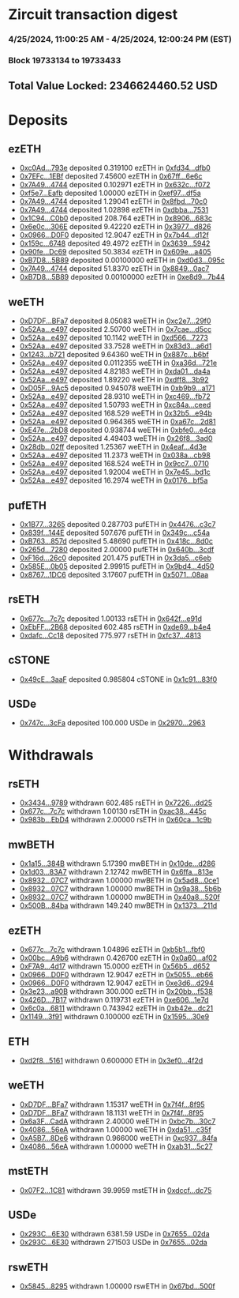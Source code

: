 # Zircuit transaction digest
### 4/25/2024, 11:00:25 AM - 4/25/2024, 12:00:24 PM (EST)
### Block 19733134 to 19733433

## Total Value Locked: 2346624460.52 USD

# Deposits
## ezETH
- [0xc0Ad...793e](https://etherscan.io/address/0xc0Ad40A241B5552724c265e3581b4Df15E36793e) deposited 0.319100 ezETH in [0xfd34...dfb0](https://etherscan.io/tx/0xc0Ad40A241B5552724c265e3581b4Df15E36793e)
- [0x7EFc...1EBf](https://etherscan.io/address/0x7EFca465a0D947AbbAe58317117E7562a8551EBf) deposited 7.45600 ezETH in [0x67ff...6e6c](https://etherscan.io/tx/0x7EFca465a0D947AbbAe58317117E7562a8551EBf)
- [0x7A49...4744](https://etherscan.io/address/0x7A493Be5c2ce014cD049Bf178a1ac0Db1B434744) deposited 0.102971 ezETH in [0x632c...f072](https://etherscan.io/tx/0x7A493Be5c2ce014cD049Bf178a1ac0Db1B434744)
- [0xf5e7...Eafb](https://etherscan.io/address/0xf5e7cecc83E1B96FF52181Fe3D3Ca6860CfaEafb) deposited 1.00000 ezETH in [0xef97...df5a](https://etherscan.io/tx/0xf5e7cecc83E1B96FF52181Fe3D3Ca6860CfaEafb)
- [0x7A49...4744](https://etherscan.io/address/0x7A493Be5c2ce014cD049Bf178a1ac0Db1B434744) deposited 1.29041 ezETH in [0x8fbd...70c0](https://etherscan.io/tx/0x7A493Be5c2ce014cD049Bf178a1ac0Db1B434744)
- [0x7A49...4744](https://etherscan.io/address/0x7A493Be5c2ce014cD049Bf178a1ac0Db1B434744) deposited 1.02898 ezETH in [0xdbba...7531](https://etherscan.io/tx/0x7A493Be5c2ce014cD049Bf178a1ac0Db1B434744)
- [0x1C94...C0b0](https://etherscan.io/address/0x1C9492a0725faB1d300f309568afC130693AC0b0) deposited 208.764 ezETH in [0x8906...683c](https://etherscan.io/tx/0x1C9492a0725faB1d300f309568afC130693AC0b0)
- [0x6e0c...306E](https://etherscan.io/address/0x6e0c16A471D57E4Ae1b1283786712caf86d2306E) deposited 9.42220 ezETH in [0x3977...d826](https://etherscan.io/tx/0x6e0c16A471D57E4Ae1b1283786712caf86d2306E)
- [0x0966...D0F0](https://etherscan.io/address/0x096641DDf9878857F215bDe2Ba1B92FFA4d7D0F0) deposited 12.9047 ezETH in [0x7b44...d12f](https://etherscan.io/tx/0x096641DDf9878857F215bDe2Ba1B92FFA4d7D0F0)
- [0x159c...6748](https://etherscan.io/address/0x159cA3A5268B0C68aaF4376C306DeE10e9426748) deposited 49.4972 ezETH in [0x3639...5942](https://etherscan.io/tx/0x159cA3A5268B0C68aaF4376C306DeE10e9426748)
- [0x90fe...Dc69](https://etherscan.io/address/0x90fe3e64530B81D5613698cBAA5d99E8AebaDc69) deposited 50.3834 ezETH in [0x609e...a405](https://etherscan.io/tx/0x90fe3e64530B81D5613698cBAA5d99E8AebaDc69)
- [0xB7D8...5B89](https://etherscan.io/address/0xB7D8bF5382a2fB0f25c4561A2823A601aF8F5B89) deposited 0.00100000 ezETH in [0xd0d3...095c](https://etherscan.io/tx/0xB7D8bF5382a2fB0f25c4561A2823A601aF8F5B89)
- [0x7A49...4744](https://etherscan.io/address/0x7A493Be5c2ce014cD049Bf178a1ac0Db1B434744) deposited 51.8370 ezETH in [0x8849...0ac7](https://etherscan.io/tx/0x7A493Be5c2ce014cD049Bf178a1ac0Db1B434744)
- [0xB7D8...5B89](https://etherscan.io/address/0xB7D8bF5382a2fB0f25c4561A2823A601aF8F5B89) deposited 0.00100000 ezETH in [0xe8d9...7b44](https://etherscan.io/tx/0xB7D8bF5382a2fB0f25c4561A2823A601aF8F5B89)
## weETH
- [0xD7DF...BFa7](https://etherscan.io/address/0xD7DF7E085214743530afF339aFC420c7c720BFa7) deposited 8.05083 weETH in [0xc2e7...29f0](https://etherscan.io/tx/0xD7DF7E085214743530afF339aFC420c7c720BFa7)
- [0x52Aa...e497](https://etherscan.io/address/0x52Aa899454998Be5b000Ad077a46Bbe360F4e497) deposited 2.50700 weETH in [0x7cae...d5cc](https://etherscan.io/tx/0x52Aa899454998Be5b000Ad077a46Bbe360F4e497)
- [0x52Aa...e497](https://etherscan.io/address/0x52Aa899454998Be5b000Ad077a46Bbe360F4e497) deposited 10.1142 weETH in [0xd566...7273](https://etherscan.io/tx/0x52Aa899454998Be5b000Ad077a46Bbe360F4e497)
- [0x52Aa...e497](https://etherscan.io/address/0x52Aa899454998Be5b000Ad077a46Bbe360F4e497) deposited 33.7528 weETH in [0x83d3...a6d1](https://etherscan.io/tx/0x52Aa899454998Be5b000Ad077a46Bbe360F4e497)
- [0x1243...b721](https://etherscan.io/address/0x12430B0cde372AefF0362B4d8e66A97EF03bb721) deposited 9.64360 weETH in [0x887c...b6bf](https://etherscan.io/tx/0x12430B0cde372AefF0362B4d8e66A97EF03bb721)
- [0x52Aa...e497](https://etherscan.io/address/0x52Aa899454998Be5b000Ad077a46Bbe360F4e497) deposited 0.0112355 weETH in [0xa36d...721e](https://etherscan.io/tx/0x52Aa899454998Be5b000Ad077a46Bbe360F4e497)
- [0x52Aa...e497](https://etherscan.io/address/0x52Aa899454998Be5b000Ad077a46Bbe360F4e497) deposited 4.82183 weETH in [0xda01...da4a](https://etherscan.io/tx/0x52Aa899454998Be5b000Ad077a46Bbe360F4e497)
- [0x52Aa...e497](https://etherscan.io/address/0x52Aa899454998Be5b000Ad077a46Bbe360F4e497) deposited 1.89220 weETH in [0xdff8...3b92](https://etherscan.io/tx/0x52Aa899454998Be5b000Ad077a46Bbe360F4e497)
- [0xD05F...9Ac5](https://etherscan.io/address/0xD05F9AE8A936540275cE1a495cE0a7972e099Ac5) deposited 0.945078 weETH in [0xb9b9...a171](https://etherscan.io/tx/0xD05F9AE8A936540275cE1a495cE0a7972e099Ac5)
- [0x52Aa...e497](https://etherscan.io/address/0x52Aa899454998Be5b000Ad077a46Bbe360F4e497) deposited 28.9310 weETH in [0xc469...fb72](https://etherscan.io/tx/0x52Aa899454998Be5b000Ad077a46Bbe360F4e497)
- [0x52Aa...e497](https://etherscan.io/address/0x52Aa899454998Be5b000Ad077a46Bbe360F4e497) deposited 1.50793 weETH in [0xc84a...ceed](https://etherscan.io/tx/0x52Aa899454998Be5b000Ad077a46Bbe360F4e497)
- [0x52Aa...e497](https://etherscan.io/address/0x52Aa899454998Be5b000Ad077a46Bbe360F4e497) deposited 168.529 weETH in [0x32b5...e94b](https://etherscan.io/tx/0x52Aa899454998Be5b000Ad077a46Bbe360F4e497)
- [0x52Aa...e497](https://etherscan.io/address/0x52Aa899454998Be5b000Ad077a46Bbe360F4e497) deposited 0.964365 weETH in [0xa67c...2d81](https://etherscan.io/tx/0x52Aa899454998Be5b000Ad077a46Bbe360F4e497)
- [0xE47e...2bD8](https://etherscan.io/address/0xE47ee9B9F5AD6D40c20a416e9e9A23046Fa22bD8) deposited 0.938744 weETH in [0xbfe0...e4ca](https://etherscan.io/tx/0xE47ee9B9F5AD6D40c20a416e9e9A23046Fa22bD8)
- [0x52Aa...e497](https://etherscan.io/address/0x52Aa899454998Be5b000Ad077a46Bbe360F4e497) deposited 4.49403 weETH in [0x26f8...3ad0](https://etherscan.io/tx/0x52Aa899454998Be5b000Ad077a46Bbe360F4e497)
- [0x28db...02ff](https://etherscan.io/address/0x28db0F9A5d47e2c3429C1E11fD049f9da70702ff) deposited 1.25367 weETH in [0x4eaf...4d3e](https://etherscan.io/tx/0x28db0F9A5d47e2c3429C1E11fD049f9da70702ff)
- [0x52Aa...e497](https://etherscan.io/address/0x52Aa899454998Be5b000Ad077a46Bbe360F4e497) deposited 11.2373 weETH in [0x038a...cb98](https://etherscan.io/tx/0x52Aa899454998Be5b000Ad077a46Bbe360F4e497)
- [0x52Aa...e497](https://etherscan.io/address/0x52Aa899454998Be5b000Ad077a46Bbe360F4e497) deposited 168.524 weETH in [0x9cc7...0710](https://etherscan.io/tx/0x52Aa899454998Be5b000Ad077a46Bbe360F4e497)
- [0x52Aa...e497](https://etherscan.io/address/0x52Aa899454998Be5b000Ad077a46Bbe360F4e497) deposited 1.92004 weETH in [0x7e45...bd1c](https://etherscan.io/tx/0x52Aa899454998Be5b000Ad077a46Bbe360F4e497)
- [0x52Aa...e497](https://etherscan.io/address/0x52Aa899454998Be5b000Ad077a46Bbe360F4e497) deposited 16.2974 weETH in [0x0176...bf5a](https://etherscan.io/tx/0x52Aa899454998Be5b000Ad077a46Bbe360F4e497)
## pufETH
- [0x1B77...3265](https://etherscan.io/address/0x1B77DdB8e95A7DD37950B81d23B78067761A3265) deposited 0.287703 pufETH in [0x4476...c3c7](https://etherscan.io/tx/0x1B77DdB8e95A7DD37950B81d23B78067761A3265)
- [0x839f...144E](https://etherscan.io/address/0x839f654749F493f5407bde26556E5052376f144E) deposited 507.676 pufETH in [0x349c...c54a](https://etherscan.io/tx/0x839f654749F493f5407bde26556E5052376f144E)
- [0xB763...857d](https://etherscan.io/address/0xB76310EB689fA242d12F00BD50c53f81a8B0857d) deposited 5.48690 pufETH in [0x418c...8d0c](https://etherscan.io/tx/0xB76310EB689fA242d12F00BD50c53f81a8B0857d)
- [0x265d...7280](https://etherscan.io/address/0x265d8AF59CB9d1404842FabF88211b179C527280) deposited 2.00000 pufETH in [0x640b...3cdf](https://etherscan.io/tx/0x265d8AF59CB9d1404842FabF88211b179C527280)
- [0xF16d...26c0](https://etherscan.io/address/0xF16dD6D254ce59aB2E518fA4042C3b114ce626c0) deposited 201.475 pufETH in [0x3da5...c6eb](https://etherscan.io/tx/0xF16dD6D254ce59aB2E518fA4042C3b114ce626c0)
- [0x585E...0b05](https://etherscan.io/address/0x585Eeab1969a90d25177E5704a22F254F4190b05) deposited 2.99915 pufETH in [0x9bd4...4d50](https://etherscan.io/tx/0x585Eeab1969a90d25177E5704a22F254F4190b05)
- [0x8767...1DC6](https://etherscan.io/address/0x87673F8587De5f1ec8fDBCaBC9C2b742bcd61DC6) deposited 3.17607 pufETH in [0x5071...08aa](https://etherscan.io/tx/0x87673F8587De5f1ec8fDBCaBC9C2b742bcd61DC6)
## rsETH
- [0x677c...7c7c](https://etherscan.io/address/0x677c46F061fCc3C3CEb9ECA197da9C6226D47c7c) deposited 1.00133 rsETH in [0x642f...e91d](https://etherscan.io/tx/0x677c46F061fCc3C3CEb9ECA197da9C6226D47c7c)
- [0xEbFF...2B68](https://etherscan.io/address/0xEbFF9b75461FD07b1d0B614DDEf1b5AF6e512B68) deposited 602.485 rsETH in [0xde69...b4e4](https://etherscan.io/tx/0xEbFF9b75461FD07b1d0B614DDEf1b5AF6e512B68)
- [0xdafc...Cc18](https://etherscan.io/address/0xdafcA7a5E3B67b8f36C1FdD7691eD85bbB54Cc18) deposited 775.977 rsETH in [0xfc37...4813](https://etherscan.io/tx/0xdafcA7a5E3B67b8f36C1FdD7691eD85bbB54Cc18)
## cSTONE
- [0x49cE...3aaF](https://etherscan.io/address/0x49cEAeEc7268289d70FcAfC851d1157D37623aaF) deposited 0.985804 cSTONE in [0x1c91...83f0](https://etherscan.io/tx/0x49cEAeEc7268289d70FcAfC851d1157D37623aaF)
## USDe
- [0x747c...3cFa](https://etherscan.io/address/0x747c7b91b3b7DBef6943Aa8Fdb9F3495fB793cFa) deposited 100.000 USDe in [0x2970...2963](https://etherscan.io/tx/0x747c7b91b3b7DBef6943Aa8Fdb9F3495fB793cFa)
# Withdrawals
## rsETH
- [0x3434...9789](https://etherscan.io/address/0x34349c5569e7B846c3558961552D2202760A9789) withdrawn 602.485 rsETH in [0x7226...dd25](https://etherscan.io/tx/0x34349c5569e7B846c3558961552D2202760A9789)
- [0x677c...7c7c](https://etherscan.io/address/0x677c46F061fCc3C3CEb9ECA197da9C6226D47c7c) withdrawn 1.00130 rsETH in [0xac38...445c](https://etherscan.io/tx/0x677c46F061fCc3C3CEb9ECA197da9C6226D47c7c)
- [0x983b...EbD4](https://etherscan.io/address/0x983b36872ae1bbC40dD0A99c3ed98429FEa0EbD4) withdrawn 2.00000 rsETH in [0x60ca...1c9b](https://etherscan.io/tx/0x983b36872ae1bbC40dD0A99c3ed98429FEa0EbD4)
## mwBETH
- [0x1a15...384B](https://etherscan.io/address/0x1a159E12799AC469372532795DD4C03FCB4B384B) withdrawn 5.17390 mwBETH in [0x10de...d286](https://etherscan.io/tx/0x1a159E12799AC469372532795DD4C03FCB4B384B)
- [0x1d03...83A7](https://etherscan.io/address/0x1d0346d2d6f772004013697a873B8873Ff4E83A7) withdrawn 2.12742 mwBETH in [0x6ffa...813e](https://etherscan.io/tx/0x1d0346d2d6f772004013697a873B8873Ff4E83A7)
- [0x8932...07C7](https://etherscan.io/address/0x8932bAD0b51c73329F0deF4EeF6E6BDef6d707C7) withdrawn 1.00000 mwBETH in [0x5ad8...0ce1](https://etherscan.io/tx/0x8932bAD0b51c73329F0deF4EeF6E6BDef6d707C7)
- [0x8932...07C7](https://etherscan.io/address/0x8932bAD0b51c73329F0deF4EeF6E6BDef6d707C7) withdrawn 1.00000 mwBETH in [0x9a38...5b6b](https://etherscan.io/tx/0x8932bAD0b51c73329F0deF4EeF6E6BDef6d707C7)
- [0x8932...07C7](https://etherscan.io/address/0x8932bAD0b51c73329F0deF4EeF6E6BDef6d707C7) withdrawn 1.00000 mwBETH in [0x40a8...520f](https://etherscan.io/tx/0x8932bAD0b51c73329F0deF4EeF6E6BDef6d707C7)
- [0x500B...84ba](https://etherscan.io/address/0x500Bea59133e20dC63B7E88913B30348494b84ba) withdrawn 149.240 mwBETH in [0x1373...211d](https://etherscan.io/tx/0x500Bea59133e20dC63B7E88913B30348494b84ba)
## ezETH
- [0x677c...7c7c](https://etherscan.io/address/0x677c46F061fCc3C3CEb9ECA197da9C6226D47c7c) withdrawn 1.04896 ezETH in [0xb5b1...fbf0](https://etherscan.io/tx/0x677c46F061fCc3C3CEb9ECA197da9C6226D47c7c)
- [0x00bc...A9b6](https://etherscan.io/address/0x00bc2E02553B62d242F93002508c811709d6A9b6) withdrawn 0.426700 ezETH in [0x0a60...af02](https://etherscan.io/tx/0x00bc2E02553B62d242F93002508c811709d6A9b6)
- [0xF7A9...4d17](https://etherscan.io/address/0xF7A955Ba0425C39E6CC58629513CDaD8470e4d17) withdrawn 15.0000 ezETH in [0x56b5...d652](https://etherscan.io/tx/0xF7A955Ba0425C39E6CC58629513CDaD8470e4d17)
- [0x0966...D0F0](https://etherscan.io/address/0x096641DDf9878857F215bDe2Ba1B92FFA4d7D0F0) withdrawn 12.9047 ezETH in [0x5055...eb66](https://etherscan.io/tx/0x096641DDf9878857F215bDe2Ba1B92FFA4d7D0F0)
- [0x0966...D0F0](https://etherscan.io/address/0x096641DDf9878857F215bDe2Ba1B92FFA4d7D0F0) withdrawn 12.9047 ezETH in [0xe3d6...d294](https://etherscan.io/tx/0x096641DDf9878857F215bDe2Ba1B92FFA4d7D0F0)
- [0x3e23...a90B](https://etherscan.io/address/0x3e23FB0715E9be36Eb8D02cE7E50dDE80494a90B) withdrawn 300.000 ezETH in [0x20bb...f538](https://etherscan.io/tx/0x3e23FB0715E9be36Eb8D02cE7E50dDE80494a90B)
- [0x426D...7B17](https://etherscan.io/address/0x426DF22855274aF36A5e266D41e0b87590e37B17) withdrawn 0.119731 ezETH in [0xe606...1e7d](https://etherscan.io/tx/0x426DF22855274aF36A5e266D41e0b87590e37B17)
- [0x6c0a...6811](https://etherscan.io/address/0x6c0aF42F80aa8Df8225210fD6165F5a90E3e6811) withdrawn 0.743942 ezETH in [0xb42e...dc21](https://etherscan.io/tx/0x6c0aF42F80aa8Df8225210fD6165F5a90E3e6811)
- [0x1149...3f91](https://etherscan.io/address/0x11498116f60DBd28bb153750Cd9cAcF6b12C3f91) withdrawn 0.100000 ezETH in [0x1595...30e9](https://etherscan.io/tx/0x11498116f60DBd28bb153750Cd9cAcF6b12C3f91)
## ETH
- [0xd2f8...5161](https://etherscan.io/address/0xd2f857Eb22C034a91Ab9390d09901279c38A5161) withdrawn 0.600000 ETH in [0x3ef0...4f2d](https://etherscan.io/tx/0xd2f857Eb22C034a91Ab9390d09901279c38A5161)
## weETH
- [0xD7DF...BFa7](https://etherscan.io/address/0xD7DF7E085214743530afF339aFC420c7c720BFa7) withdrawn 1.15317 weETH in [0x7f4f...8f95](https://etherscan.io/tx/0xD7DF7E085214743530afF339aFC420c7c720BFa7)
- [0xD7DF...BFa7](https://etherscan.io/address/0xD7DF7E085214743530afF339aFC420c7c720BFa7) withdrawn 18.1131 weETH in [0x7f4f...8f95](https://etherscan.io/tx/0xD7DF7E085214743530afF339aFC420c7c720BFa7)
- [0x6a3F...CadA](https://etherscan.io/address/0x6a3F6D4de1F891E776ac0a1e57D46bBba3b0CadA) withdrawn 2.40000 weETH in [0xbc7b...30c7](https://etherscan.io/tx/0x6a3F6D4de1F891E776ac0a1e57D46bBba3b0CadA)
- [0x4086...56eA](https://etherscan.io/address/0x4086f688855dcAe061e7f68fc181566FFfa856eA) withdrawn 1.00000 weETH in [0xda51...c35f](https://etherscan.io/tx/0x4086f688855dcAe061e7f68fc181566FFfa856eA)
- [0xA5B7...8De6](https://etherscan.io/address/0xA5B7922F058b4675DcE7ACfDC6d43E9b8eC68De6) withdrawn 0.966000 weETH in [0xc937...84fa](https://etherscan.io/tx/0xA5B7922F058b4675DcE7ACfDC6d43E9b8eC68De6)
- [0x4086...56eA](https://etherscan.io/address/0x4086f688855dcAe061e7f68fc181566FFfa856eA) withdrawn 1.00000 weETH in [0xab31...5c27](https://etherscan.io/tx/0x4086f688855dcAe061e7f68fc181566FFfa856eA)
## mstETH
- [0x07F2...1C81](https://etherscan.io/address/0x07F2C35aA29dFc242Bf127510a78D20D3Eeb1C81) withdrawn 39.9959 mstETH in [0xdccf...dc75](https://etherscan.io/tx/0x07F2C35aA29dFc242Bf127510a78D20D3Eeb1C81)
## USDe
- [0x293C...6E30](https://etherscan.io/address/0x293C6937D8D82e05B01335F7B33FBA0c8e256E30) withdrawn 6381.59 USDe in [0x7655...02da](https://etherscan.io/tx/0x293C6937D8D82e05B01335F7B33FBA0c8e256E30)
- [0x293C...6E30](https://etherscan.io/address/0x293C6937D8D82e05B01335F7B33FBA0c8e256E30) withdrawn 271503 USDe in [0x7655...02da](https://etherscan.io/tx/0x293C6937D8D82e05B01335F7B33FBA0c8e256E30)
## rswETH
- [0x5845...8295](https://etherscan.io/address/0x584523FFd87D092851439239dFdAA6911c5b8295) withdrawn 1.00000 rswETH in [0x67bd...500f](https://etherscan.io/tx/0x584523FFd87D092851439239dFdAA6911c5b8295)
